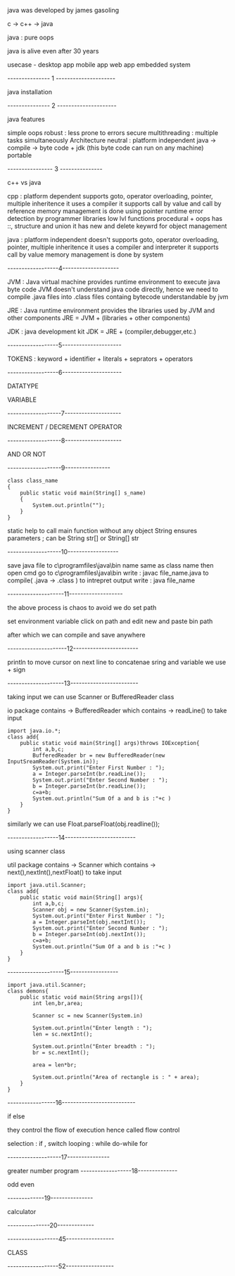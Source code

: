 java was developed by james gasoling

c -> c++ -> java

java : pure oops

java is alive even after 30 years

usecase -
desktop app
mobile app
web app
embedded system

--------------- 1 ---------------------

java installation

--------------- 2 ---------------------

java features

simple
oops
robust : less prone to errors
secure
multithreading : multiple tasks simultaneously
Architecture neutral : platform independent
java -> compile -> byte code + jdk (this byte code can run on any machine)
portable

---------------- 3 ---------------

c++ vs java

cpp : 
platform dependent
supports goto, operator overloading, pointer, multiple inheritence
it uses a compiler
it supports call by value and call by reference
memory management is done using pointer
runtime error detection by programmer
libraries low lvl functions
procedural + oops
has ::, structure and union
it has new and delete keywrd for object management

java : 
platform independent
doesn't supports goto, operator overloading, pointer, multiple inheritence
it uses a compiler and interpreter
it supports call by value
memory management is done by system

------------------4--------------------

JVM : 
Java virtual machine provides runtime environment to execute java byte code
JVM doesn't understand java code directly,
hence we need to compile .java files into .class files containg bytecode understandable by jvm

JRE : 
Java runtime environment provides the libraries used by JVM and other components
JRE = JVM + (libraries + other components)

JDK :
java development kit 
JDK = JRE + (compiler,debugger,etc.)

------------------5---------------------

TOKENS : keyword + identifier + literals + seprators + operators

------------------6---------------------

DATATYPE

VARIABLE

-------------------7--------------------

INCREMENT / DECREMENT OPERATOR

-------------------8--------------------

AND OR NOT

-------------------9----------------

    class class_name
    {
        public static void main(String[] s_name)
        {
            System.out.println("");
        }
    }

static help to call main function without any object
String ensures parameters ; 
can be String str[] or String[] str

-------------------10------------------

save java file to c\programfiles\java\bin
name same as class name
then open cmd go to c\programfiles\java\bin
write : javac file_name.java to compile( .java -> .class )
to intrepret output write : java file_name

--------------------11-------------------

the above process is chaos
to avoid we do set path

set environment variable 
click on path and edit
new and paste bin path

after which we can compile and save anywhere

---------------------12-----------------------

println to move cursor on next line
to concatenae sring and variable we use + sign

--------------------13------------------------

taking input
we can use Scanner or BufferedReader class

io package contains -> BufferedReader which contains -> readLine() to take input

    import java.io.*;
    class add{
        public static void main(String[] args)throws IOException{
            int a,b,c;
            BufferedReader br = new BufferedReader(new InputSreamReader(System.in));
            System.out.print("Enter First Number : ");
            a = Integer.parseInt(br.readLine());
            System.out.print("Enter Second Number : ");
            b = Integer.parseInt(br.readLine());
            c=a+b;
            System.out.println("Sum Of a and b is :"+c )
        }
    }
 
similarly we can use 
    Float.parseFloat(obj.readline());

------------------14-------------------------

using scanner class

util package contains -> Scanner which contains -> next(),nextInt(),nextFloat() to take input


    import java.util.Scanner;
    class add{
        public static void main(String[] args){
            int a,b,c;
            Scanner obj = new Scanner(System.in);
            System.out.print("Enter First Number : ");
            a = Integer.parseInt(obj.nextInt());
            System.out.print("Enter Second Number : ");
            b = Integer.parseInt(obj.nextInt());
            c=a+b;
            System.out.println("Sum Of a and b is :"+c )
        }
    }

--------------------15-----------------

    import java.util.Scanner;
    class demons{
        public static void main(String args[]){
            int len,br,area;

            Scanner sc = new Scanner(System.in)

            System.out.println("Enter length : ");
            len = sc.nextInt();

            System.out.println("Enter breadth : ");
            br = sc.nextInt();

            area = len*br;

            System.out.println("Area of rectangle is : " + area);
        }
    }

-----------------16--------------------------

if else

they control the flow of execution hence called flow control

selection : if , switch
looping : while do-while for

-------------------17---------------

greater number program
------------------18--------------

odd even

-------------19---------------

calculator

---------------20-------------





------------------45-----------------

CLASS 






------------------52-----------------

